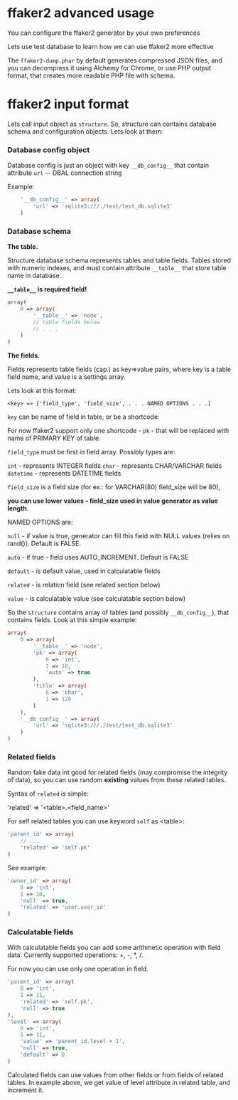 # ffaker2 advanced usage

You can configure the ffaker2 generator by your own preferences

Lets use test database to learn how we can use ffaker2 more effective

The `ffaker2-dump.phar` by default generates compressed JSON files, and you can decompress it using Alchemy for Chrome, or use PHP output format, that creates more readable PHP file with schema.

# ffaker2 input format

Lets call input object as `structure`.
So, structure can contains database schema and configuration objects. Lets look at them:

### Database config object

Database config is just an object with key `__db_config__` that contain attribute `url` -- DBAL connection string

Example:

```php
	'__db_config__' => array(
		'url' => 'sqlite3:///./test/test_db.sqlite3'
	)
```

### Database schema

**The table.**

Structure database schema represents tables and table fields. Tables stored with numeric indexes, and must contain attribute `__table__` that store table name in database.

**`__table__` is required field!**

```php
array(
	0 => array(
		'__table__' => 'node',
		// table fields below
		// . . .
	)
)
```

**The fields.**

Fields represents table fields (cap.) as key=>value pairs, where key is a table field name, and value is a settings array.

Lets look at this format:

`<key> => ['field_type', 'field_size', . . . NAMED OPTIONS . . .]`

`key` can be name of field in table, or be a shortcode:

For now ffaker2 support only one shortcode - `pk` - that will be replaced with name of PRIMARY KEY of table.

`field_type` must be first in field array. Possibly types are:

`int` - represents INTEGER fields
`char` - represents CHAR/VARCHAR fields
`datetime` - represents DATETIME fields

`field_size` is a field size (for ex.: for VARCHAR(80) field_size will be 80), 

**you can use lower values - field_size used in value generator as value length.**

NAMED OPTIONS are:

`null` - if value is true, generator can fill this field with NULL values (relies on rand()). Default is FALSE.

`auto` - if true - field uses AUTO_INCREMENT. Default is FALSE

`default` - is default value, used in calculatable fields

`related` - is relation field (see related section below)

`value` - is calculatable value (see calculatable section below)


So the `structure` contains array of tables (and possibly `__db_config__`), that contains fields. Look at this simple example:

```php
array(
	0 => array(
		'__table__' => 'node',
		'pk' => array(
			0 => 'int',
			1 => 10,
			'auto' => true
		),
		'title' => array(
			0 => 'char',
			1 => 120
		)
	),
	'__db_config__' => array(
		'url' => 'sqlite3:///./test/test_db.sqlite3'
	)
)
```

### Related fields

Random fake data int good for related fields (may compromise the integrity of data), so you can use random **existing** values from these related tables.

Syntax of `related` is simple:

'related' => '&lt;table&gt;.&lt;field_name&gt;'

For self related tables you can use keyword `self` as &lt;table&gt;:
```php
'parent_id' => array(
	// ...
	'related' => 'self.pk'
)
```

See example:

```php
'owner_id' => array(
	0 => 'int',
	1 => 10,
	'null' => true,
	'related' => 'user.user_id'
)
```

### Calculatable fields

With calculatable fields you can add some arithmetic operation with field data. Currently supported operations: +, -, *, /.

For now you can use only one operation in field.

```php
'parent_id' => array(
	0 => 'int', 
	1 => 11, 
	'related' => 'self.pk', 
	'null' => true
),
'level' => array(
	0 => 'int', 
	1 => 11, 
	'value' => 'parent_id.level + 1', 
	'null' => true, 
	'default' => 0
)
```

Calculated fields can use values from other fields or from fields of related tables. In example above, we get value of level attribute in related table, and increment it.